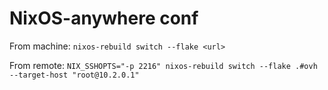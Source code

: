 # NixOS-anywhere conf
From machine: `nixos-rebuild switch --flake <url>`  

From remote: `NIX_SSHOPTS="-p 2216" nixos-rebuild switch --flake .#ovh --target-host "root@10.2.0.1"`

